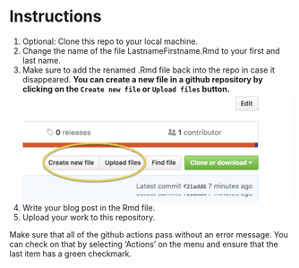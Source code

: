 
<!-- README.md is generated from README.Rmd. Please edit that file -->

# Instructions

1.  Optional: Clone this repo to your local machine.
2.  Change the name of the file LastnameFirstname.Rmd to your first and
    last name.
3.  Make sure to add the renamed .Rmd file back into the repo in case it
    disappeared. **You can create a new file in a github repository by
    clicking on the `Create new file` or `Upload files` button.**
    ![](images/create-file.png)
4.  Write your blog post in the Rmd file.
5.  Upload your work to this repository.

Make sure that all of the github actions pass without an error message.
You can check on that by selecting ‘Actions’ on the menu and ensure that
the last item has a green checkmark.
